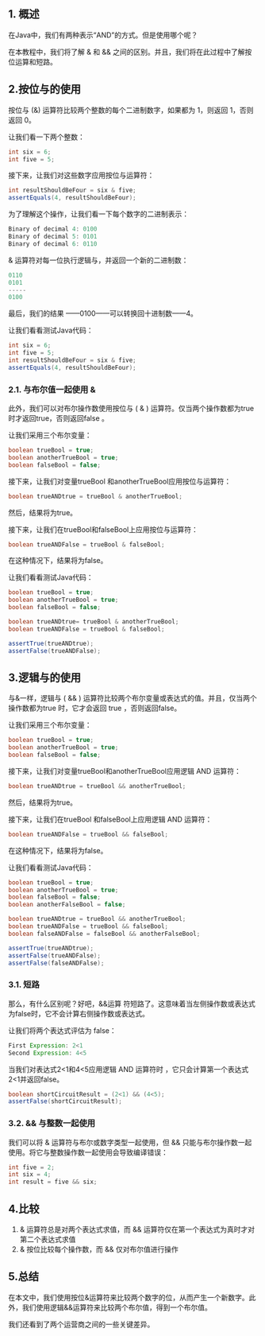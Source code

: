 ## 1. 概述

在Java中，我们有两种表示“AND”的方式。但是使用哪个呢？

在本教程中，我们将了解 & 和 && 之间的区别。并且，我们将在此过程中了解按位运算和短路。

## 2.按位与的使用

按位与 (&) 运算符比较两个整数的每个二进制数字，如果都为 1，则返回 1，否则返回 0。 

让我们看一下两个整数：

```java
int six = 6;
int five = 5;
```

接下来，让我们对这些数字应用按位与运算符：

```java
int resultShouldBeFour = six & five;
assertEquals(4, resultShouldBeFour);
```

为了理解这个操作，让我们看一下每个数字的二进制表示：

```java
Binary of decimal 4: 0100
Binary of decimal 5: 0101
Binary of decimal 6: 0110
```

& 运算符对每一位执行逻辑与，并返回一个新的二进制数：

```java
0110
0101
-----
0100
```

最后，我们的结果 ——0100——可以转换回十进制数——4。

让我们看看测试Java代码：

```java
int six = 6;
int five = 5;
int resultShouldBeFour = six & five;
assertEquals(4, resultShouldBeFour);
```

### 2.1. 与布尔值一起使用 &

此外，我们可以对布尔操作数使用按位与 ( & ) 运算符。仅当两个操作数都为true时才返回true，否则返回false 。

让我们采用三个布尔变量：

```java
boolean trueBool = true;
boolean anotherTrueBool = true;
boolean falseBool = false;
```

接下来，让我们对变量trueBool 和anotherTrueBool应用按位与运算符：

```java
boolean trueANDtrue = trueBool & anotherTrueBool;
```

然后，结果将为true。

接下来，让我们在trueBool和falseBool上应用按位与运算符：

```java
boolean trueANDFalse = trueBool & falseBool;
```

在这种情况下，结果将为false。

让我们看看测试Java代码：

```java
boolean trueBool = true;
boolean anotherTrueBool = true;
boolean falseBool = false;

boolean trueANDtrue= trueBool & anotherTrueBool;
boolean trueANDFalse = trueBool & falseBool;

assertTrue(trueANDtrue);
assertFalse(trueANDFalse);
```

## 3.逻辑与的使用

与&一样，逻辑与 ( && ) 运算符比较两个布尔变量或表达式的值。并且，仅当两个操作数都为true 时，它才会返回 true ，否则返回false。

让我们采用三个布尔变量：

```java
boolean trueBool = true;
boolean anotherTrueBool = true;
boolean falseBool = false;
```

接下来，让我们对变量trueBool和anotherTrueBool应用逻辑 AND 运算符：

```java
boolean trueANDtrue = trueBool && anotherTrueBool;
```

然后，结果将为true。

接下来，让我们在trueBool 和falseBool上应用逻辑 AND 运算符：

```java
boolean trueANDFalse = trueBool && falseBool;
```

在这种情况下，结果将为false。

让我们看看测试Java代码：

```java
boolean trueBool = true;
boolean anotherTrueBool = true;
boolean falseBool = false;
boolean anotherFalseBool = false;

boolean trueANDtrue = trueBool && anotherTrueBool;
boolean trueANDFalse = trueBool && falseBool;
boolean falseANDFalse = falseBool && anotherFalseBool;

assertTrue(trueANDtrue);
assertFalse(trueANDFalse);
assertFalse(falseANDFalse);
```

### 3.1. 短路

那么，有什么区别呢？好吧，&&运算 符短路了。这意味着当左侧操作数或表达式为false时，它不会计算右侧操作数或表达式。

让我们将两个表达式评估为 false：

```java
First Expression: 2<1
Second Expression: 4<5

```

当我们对表达式2<1和4<5应用逻辑 AND 运算符时 ，它只会计算第一个表达式2<1并返回false。

```java
boolean shortCircuitResult = (2<1) && (4<5);
assertFalse(shortCircuitResult);
```

### 3.2. && 与整数一起使用

我们可以将 & 运算符与布尔或数字类型一起使用，但 && 只能与布尔操作数一起使用。将它与整数操作数一起使用会导致编译错误：

```java
int five = 2;
int six = 4;
int result = five && six;
```

## 4.比较

1.  & 运算符总是对两个表达式求值，而 && 运算符仅在第一个表达式为真时才对第二个表达式求值
2.  & 按位比较每个操作数，而 && 仅对布尔值进行操作

## 5.总结

在本文中，我们使用按位&运算符来比较两个数字的位，从而产生一个新数字。此外，我们使用逻辑&&运算符来比较两个布尔值，得到一个布尔值。

我们还看到了两个运营商之间的一些关键差异。